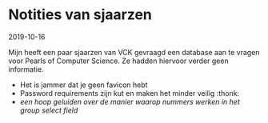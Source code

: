 # Notities van sjaarzen

2019-10-16

Mijn heeft een paar sjaarzen van VCK gevraagd een database aan te vragen voor Pearls of Computer Science.
Ze hadden hiervoor verder geen informatie.


- Het is jammer dat je geen favicon hebt
- Password requirements zijn kut en maken het minder veilig :thonk:
- *een hoop geluiden over de manier waarop nummers werken in het group select field*